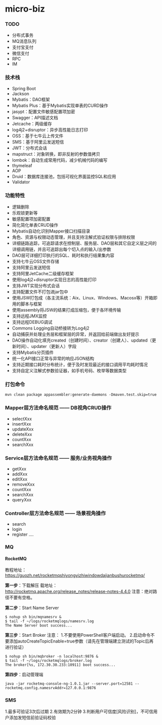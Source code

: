 # micro-biz

### TODO
- 分布式事务
- MQ消息队列
- 支付宝支付
- 微信支付
- RPC
- IM


### 技术栈
- Spring Boot
- Jackson
- Mybatis：DAO框架
- Mybatis Plus：基于Mybatis实现单表的CURD操作
- jasypt：配置文件敏感配置项加密
- Swagger：API描述文档
- Jetcache：两级缓存
- log4j2+disruptor：异步高性能日志打印
- OSS：基于七牛云上传文件
- SMS：基于阿里云发送短信
- JWT：分布式会话
- mapstruct：对象转换，即非反射的参数值拷贝
- lombok：自动生成常用代码，减少机械代码的编写
- thymeleaf
- AOP
- Druid：数据库连接池，包括可视化界面监控SQL和应用
- Validator


### 功能特性
- 逻辑删除
- 乐观锁更新等
- 敏感配置项加密配置
- 简化简化单表CRUD操作
- Mybatis自动化识别Mapper接口扫描目录
- 角色、资源与权限动态管理，并且支持注解式验证权限与排除权限
- 详细链路追踪，可追踪请求在控制层、服务层、DAO层和其它自定义层之间的详细调用链，并且可追踪出每个切入点的输入/出参数
- DAO层可详细打印执行的SQL、耗时和执行结果集内容
- 支持七牛云OSS文件存储
- 支持阿里云发送短信
- 支持阿里JetCache二级缓存框架
- 使用log4j2+disruptor实现日志的高性能打印
- 支持JWT实现分布式会话
- 支持配置文件不打包进jar包中
- 使用JSW打包成（各主流系统：Aix、Linux、Windows、Macosx等）开箱即用的脚本与框架
- 使用assembly将JSW的结果打成压缩包，便于各环境传输
- 支持远程JMX监控
- 支持远程DEBUG调试
- Commons Logging自动桥接转为Log4j2
- 自动捕获并处理业务层和框架层的异常，并返回给前端做出友好提示
- DAO操作自动化填充created（创建时间）、creator（创建人）、updated（更新时间）、updater（更新人）字段
- 支持Mybatis分页插件
- 统一化API接口正常与异常的响应JSON结构
- 支持近期接口耗时分布统计，便于及时发现最近的接口调用平均耗时情况
- 支持自定义注解式参数验证器，如手机号码、枚举等数据类型


### 打包命令

```
mvn clean package appassembler:generate-daemons -Dmaven.test.skip=true
```

### Mapper层方法命名规范 —— DB视角CRUD操作
- selectXxx
- insertXxx
- updateXxx
- deleteXxx
- countXxx
- searchXxx

### Service层方法命名规范 —— 服务/业务视角操作
- getXxx
- addXxx
- editXxx
- removeXxx
- countXxx
- searchXxx
- queryXxx

### Controller层方法命名规范 —— 场景视角操作
- search
- login
- register
....

### MQ
#### RocketMQ
教程地址：https://guozh.net/rocketmqshiyongyizhiwindowdajianbushurocketmq/

**第一步**：下载解压
载地址：http://rocketmq.apache.org/release_notes/release-notes-4.4.0
注意：绝对路径不要有空格。

**第二步**：Start Name Server
```
$ nohup sh bin/mqnamesrv &
$ tail -f ~/logs/rocketmqlogs/namesrv.log
The Name Server boot success...
```

**第三步**：Start Broker
注意：
1.不要使用PowerShell客户端启动。
2.启动命令不要添加autoCreateTopicEnable=true参数（请先在管理端建立测试的Topic后再进行验证）
```
$ nohup sh bin/mqbroker -n localhost:9876 &
$ tail -f ~/logs/rocketmqlogs/broker.log 
The broker[%s, 172.30.30.233:10911] boot success...
```

**第四步**：启动管理端
```
java -jar rocketmq-console-ng-1.0.1.jar --server.port=12581 --rocketmq.config.namesrvAddr=127.0.0.1:9876
```

### SMS
1.最多可验证3次后过期
2.有效期为2分钟
3.判断用户可信度[风险识别]，不可信用户添加发短信前验证码校验 